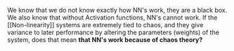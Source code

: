 We know that we do not know exactly how NN's work, they are a black box. We also know that without Activation functions, NN's cannot work. If the [[Non-linearity]] systems are extremely tied to chaos, and they give variance to later performance by altering the parameters (weights) of the system, does that mean **that NN's work because of chaos theory?**

